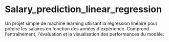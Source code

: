 # Salary_prediction_linear_regression
Un projet simple de machine learning utilisant la régression linéaire pour prédire les salaires en fonction des années d'expérience. Comprend l'entraînement, l'évaluation et la visualisation des performances du modèle.
